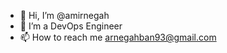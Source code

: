- 👋 Hi, I’m @amirnegah
- 👀 I’m a DevOps Engineer
- 📫 How to reach me arnegahban93@gmail.com

<!---
amirnegah/amirnegah is a ✨ special ✨ repository because its `README.md` (this file) appears on your GitHub profile.
You can click the Preview link to take a look at your changes.
--->
